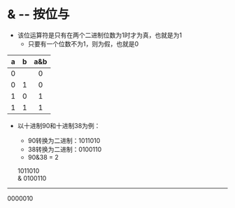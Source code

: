 # & -- 按位与

* 该位运算符是只有在两个二进制位数为1时才为真，也就是为1
  * 只要有一个位数不为1，则为假，也就是0

| a | b | a&b |
| :----: | :----: | :----: |
| 0 |  | 0 |
| 0 | 1 | 0 |
| 1 | 0 | 1 |
| 1 | 1 | 1 |

* 以十进制90和十进制38为例：
  * 90转换为二进制：1011010
  * 38转换为二进制：0100110
  * 90&38 = 2

  1011010  
& 0100110  
***  
  0000010  



